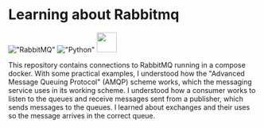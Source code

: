 # Learning about Rabbitmq
!["RabbitMQ"](https://img.shields.io/badge/rabbitmq-%23FF6600.svg?&style=for-the-badge&logo=rabbitmq&logoColor=white)
!["Python"](https://img.shields.io/badge/Python-14354C?style=for-the-badge&logo=python&logoColor=white)
<img width="40px" hight="40px" src="https://cdn.jsdelivr.net/gh/devicons/devicon/icons/docker/docker-original.svg" />

This repository contains connections to RabbitMQ running in a compose docker. With some practical examples, I understood how the "Advanced Message Queuing Protocol" (AMQP) scheme works, which the messaging service uses in its working scheme. I understood how a consumer works to listen to the queues and receive messages sent from a publisher, which sends messages to the queues. I learned about exchanges and their uses so the message arrives in the correct queue.

